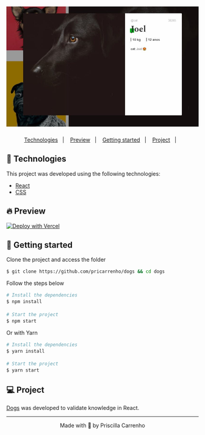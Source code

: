 <h1 align="center">
    <img alt="Dogs" title="Dogs" src=".github/assets/dogs.jpg" />
</h1>

<p align="center">
  <a href="#-technologies">Technologies</a>&nbsp;&nbsp;&nbsp;|&nbsp;&nbsp;&nbsp;
  <a href="#-preview">Preview</a>&nbsp;&nbsp;&nbsp;|&nbsp;&nbsp;&nbsp;
  <a href="#-Getting-started">Getting started</a>&nbsp;&nbsp;&nbsp;|&nbsp;&nbsp;&nbsp;
  <a href="#-project">Project</a>&nbsp;&nbsp;&nbsp;|&nbsp;&nbsp;&nbsp;
</p>

## 🧪 Technologies

This project was developed using the following technologies:

- [React](https://reactjs.org/)
- [CSS](https://www.w3.org/Style/CSS/Overview.en.html)

## 🔥 Preview

[![Deploy with Vercel](https://vercel.com/button)](https://dogs.pricarrenho.com.br)

## 🚀 Getting started

Clone the project and access the folder

```bash
$ git clone https://github.com/pricarrenho/dogs && cd dogs
```

Follow the steps below

```bash
# Install the dependencies
$ npm install

# Start the project
$ npm start

```

Or with Yarn

```bash
# Install the dependencies
$ yarn install

# Start the project
$ yarn start

```

## 💻 Project

[Dogs](https://dogs.pricarrenho.com.br) was developed to validate knowledge in React.

---

<p align="center">Made with 💜 by Priscilla Carrenho</p>
